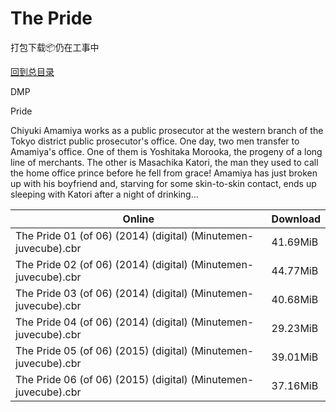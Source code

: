 # The Pride

打包下载📦仍在工事中

[回到总目录](/Catalogs.md)

DMP

Pride

Chiyuki Amamiya works as a public prosecutor at the western branch of the Tokyo district public prosecutor's office. One day, two men transfer to Amamiya's office. One of them is Yoshitaka Morooka, the progeny of a long line of merchants. The other is Masachika Katori, the man they used to call the home office prince before he fell from grace! Amamiya has just broken up with his boyfriend and, starving for some skin-to-skin contact, ends up sleeping with Katori after a night of drinking...





Online | Download
--- | ---
The Pride 01 (of 06) (2014) (digital) (Minutemen-juvecube).cbr | 41.69MiB
The Pride 02 (of 06) (2014) (digital) (Minutemen-juvecube).cbr | 44.77MiB
The Pride 03 (of 06) (2014) (digital) (Minutemen-juvecube).cbr | 40.68MiB
The Pride 04 (of 06) (2014) (digital) (Minutemen-juvecube).cbr | 29.23MiB
The Pride 05 (of 06) (2015) (digital) (Minutemen-juvecube).cbr | 39.01MiB
The Pride 06 (of 06) (2015) (digital) (Minutemen-juvecube).cbr | 37.16MiB